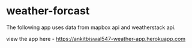 # weather-forcast

The following app uses data from mapbox api and weatherstack api.

view the app here - https://ankitbiswal547-weather-app.herokuapp.com
